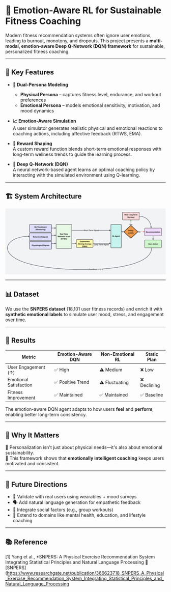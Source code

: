 # 🧠 Emotion-Aware RL for Sustainable Fitness Coaching

Modern fitness recommendation systems often ignore user emotions, leading to burnout, monotony, and dropouts. This project presents a **multi-modal, emotion-aware Deep Q-Network (DQN) framework** for sustainable, personalized fitness coaching.

---

## 📌 Key Features

- **💪 Dual-Persona Modeling**  
  - **Physical Persona** – captures fitness level, endurance, and workout preferences  
  - **Emotional Persona** – models emotional sensitivity, motivation, and mood dynamics

- **📈 Emotion-Aware Simulation**  
  A user simulator generates realistic physical and emotional reactions to coaching actions, including affective feedback (RTWS, EMA).

- **🎯 Reward Shaping**  
  A custom reward function blends short-term emotional responses with long-term wellness trends to guide the learning process.

- **🤖 Deep Q-Network (DQN)**  
  A neural network-based agent learns an optimal coaching policy by interacting with the simulated environment using Q-learning.

---

## 🏗️ System Architecture

![Emotion-Aware RL Architecture](https://github.com/anandaru/Emotion_Aware_RL/blob/main/arch.png)  


---

## 📊 Dataset

We use the **SNPERS dataset** (18,101 user fitness records) and enrich it with **synthetic emotional labels** to simulate user mood, stress, and engagement over time.

---

## 🧪 Results

| Metric                  | Emotion-Aware DQN | Non-Emotional RL | Static Plan |
|-------------------------|-------------------|------------------|-------------|
| User Engagement (↑)     | ✅ High            | ⚠️ Medium         | ❌ Low       |
| Emotional Satisfaction  | ✅ Positive Trend  | ⚠️ Fluctuating    | ❌ Declining |
| Fitness Improvement     | ✅ Maintained      | ✅ Maintained     | ✅ Baseline  |

The emotion-aware DQN agent adapts to how users **feel** and **perform**, enabling better long-term consistency.

---

## 🌱 Why It Matters

📅 Personalization isn't just about physical needs—it's also about emotional sustainability.  
🧠 This framework shows that **emotionally intelligent coaching** keeps users motivated and consistent.

---

## 🚀 Future Directions

- 🔬 Validate with real users using wearables + mood surveys  
- 🗣️ Add natural language generation for empathetic feedback  
- 👥 Integrate social factors (e.g., group workouts)  
- 📱 Extend to domains like mental health, education, and lifestyle coaching

---

## 📚 Reference

[1] Yang et al., *SNPERS: A Physical Exercise Recommendation System Integrating Statistical Principles and Natural Language Processing 
🔗 [SNPERS](https://www.researchgate.net/publication/366623718_SNPERS_A_Physical_Exercise_Recommendation_System_Integrating_Statistical_Principles_and_Natural_Language_Processing
